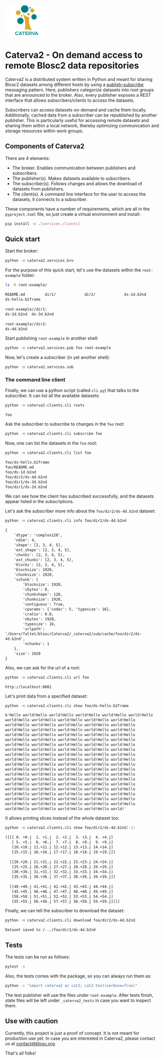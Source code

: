 ![Figure: Caterva2 sequence diagram](./doc/_static/logo-caterva-small.png)

# Caterva2 - On demand access to remote Blosc2 data repositories

Caterva2 is a distributed system written in Python and meant for sharing Blosc2 datasets among different hosts by using a [publish–subscribe](https://en.wikipedia.org/wiki/Publish–subscribe_pattern) messaging pattern.  Here, publishers categorize datasets into root groups that are announced to the broker.  Also, every publisher exposes a REST interface that allows subscribers/clients to access the datasets.

Subscribers can access datasets on-demand and cache them locally. Additionally, cached data from a subscriber can be republished by another publisher. This is particularly useful for accessing remote datasets and sharing them within a local network, thereby optimizing communication and storage resources within work groups.


## Components of Caterva2

There are 4 elements:

- The broker. Enables communication between publishers and subscribers.
- The publisher(s). Makes datasets available to subscribers.
- The subscriber(s). Follows changes and allows the download of datasets from publishers.
- The client(s). A command line interface for the user to access the datasets, it connects
  to a subscriber.

These components have a number of requirements, which are all in the `pyproject.toml`
file, so just create a virtual environment and install:

```sh
pip install -e .[services,clients]
```

## Quick start

Start the broker:

```sh
python -m caterva2.services.bro
```

For the purpose of this quick start, let's use the datasets within the `root-example` folder:

```sh
ls -R root-example/
```

```
README.md         dir1/             dir2/             ds-1d.b2nd        ds-hello.b2frame

root-example//dir1:
ds-2d.b2nd  ds-3d.b2nd

root-example//dir2:
ds-4d.b2nd
```

Start publishing `root-example` in another shell:

```sh
python -m caterva2.services.pub foo root-example
```

Now, let's create a subscriber (in yet another shell):

```sh
python -m caterva2.services.sub
```

### The command line client

Finally, we can use a python script (called `cli.py`) that talks to the subscriber.
It can list all the available datasets:

```sh
python -m caterva2.clients.cli roots
```

```
foo
```

Ask the subscriber to subscribe to changes in the `foo` root:

```sh
python -m caterva2.clients.cli subscribe foo
```

Now, one can list the datasets in the `foo` root:

```sh
python -m caterva2.clients.cli list foo
```

```
foo/ds-hello.b2frame
foo/README.md
foo/ds-1d.b2nd
foo/dir2/ds-4d.b2nd
foo/dir1/ds-3d.b2nd
foo/dir1/ds-2d.b2nd
```

We can see how the client has subscribed successfully, and the datasets appear listed in the subscriptions.

Let's ask the subscriber more info about the `foo/dir2/ds-4d.b2nd` dataset:

```sh
python -m caterva2.clients.cli info foo/dir2/ds-4d.b2nd
```

```
{
    'dtype': 'complex128',
    'ndim': 4,
    'shape': [2, 3, 4, 5],
    'ext_shape': [2, 3, 4, 5],
    'chunks': [2, 3, 4, 5],
    'ext_chunks': [2, 3, 4, 5],
    'blocks': [2, 3, 4, 5],
    'blocksize': 1920,
    'chunksize': 1920,
    'schunk': {
        'blocksize': 1920,
        'cbytes': 0,
        'chunkshape': 120,
        'chunksize': 1920,
        'contiguous': True,
        'cparams': {'codec': 5, 'typesize': 16},
        'cratio': 0.0,
        'nbytes': 1920,
        'typesize': 16,
        'urlpath': '/Users/faltet/blosc/Caterva2/_caterva2/sub/cache/foo/dir2/ds-4d.b2nd',
        'nchunks': 1
    },
    'size': 1920
}
```

Also, we can ask for the url of a root:

```sh
python -m caterva2.clients.cli url foo
```

```
http://localhost:8001
```

Let's print data from a specified dataset:

```sh
python -m caterva2.clients.cli show foo/ds-hello.b2frame
```

```
b'Hello world!Hello world!Hello world!Hello world!Hello world!Hello world!Hello world!Hello world!Hello world!Hello world!Hello world!Hello world!Hello world!Hello world!Hello world!Hello world!Hello world!Hello world!Hello world!Hello world!Hello world!Hello world!Hello world!Hello world!Hello world!Hello world!Hello world!Hello world!Hello world!Hello world!Hello world!Hello world!Hello world!Hello world!Hello world!Hello world!Hello world!Hello world!Hello world!Hello world!Hello world!Hello world!Hello world!Hello world!Hello world!Hello world!Hello world!Hello world!Hello world!Hello world!Hello world!Hello world!Hello world!Hello world!Hello world!Hello world!Hello world!Hello world!Hello world!Hello world!Hello world!Hello world!Hello world!Hello world!Hello world!Hello world!Hello world!Hello world!Hello world!Hello world!Hello world!Hello world!Hello world!Hello world!Hello world!Hello world!Hello world!Hello world!Hello world!Hello world!Hello world!Hello world!Hello world!Hello world!Hello world!Hello world!Hello world!Hello world!Hello world!Hello world!Hello world!Hello world!Hello world!Hello world!Hello world!Hello world!Hello world!Hello world!Hello world!Hello world!'
```

It allows printing slices instead of the whole dataset too:

```sh
python -m caterva2.clients.cli show foo/dir2/ds-4d.b2nd[:1]
```

```
[[[[ 0. +0.j  1. +1.j  2. +2.j  3. +3.j  4. +4.j]
   [ 5. +5.j  6. +6.j  7. +7.j  8. +8.j  9. +9.j]
   [10.+10.j 11.+11.j 12.+12.j 13.+13.j 14.+14.j]
   [15.+15.j 16.+16.j 17.+17.j 18.+18.j 19.+19.j]]

  [[20.+20.j 21.+21.j 22.+22.j 23.+23.j 24.+24.j]
   [25.+25.j 26.+26.j 27.+27.j 28.+28.j 29.+29.j]
   [30.+30.j 31.+31.j 32.+32.j 33.+33.j 34.+34.j]
   [35.+35.j 36.+36.j 37.+37.j 38.+38.j 39.+39.j]]

  [[40.+40.j 41.+41.j 42.+42.j 43.+43.j 44.+44.j]
   [45.+45.j 46.+46.j 47.+47.j 48.+48.j 49.+49.j]
   [50.+50.j 51.+51.j 52.+52.j 53.+53.j 54.+54.j]
   [55.+55.j 56.+56.j 57.+57.j 58.+58.j 59.+59.j]]]]
```

Finally, we can tell the subscriber to download the dataset:

```sh
python -m caterva2.clients.cli download foo/dir2/ds-4d.b2nd
```

```
Dataset saved to /.../foo/dir2/ds-4d.b2nd
```

## Tests

The tests can be run as follows:

```sh
pytest -v
```

Also, the tests comes with the package, so you can always run them as:

```sh
python -c "import caterva2 as cat2; cat2.test(verbose=True)"
```

The test publisher will use the files under `root-example`.  After tests finish, state files will be left under `_caterva2_tests` in case you want to inspect them.


## Use with caution

Currently, this project is just a proof of concept.  It is not meant for production use yet.
In case you are interested in Caterva2, please contact us at contact@blosc.org.

That's all folks!
